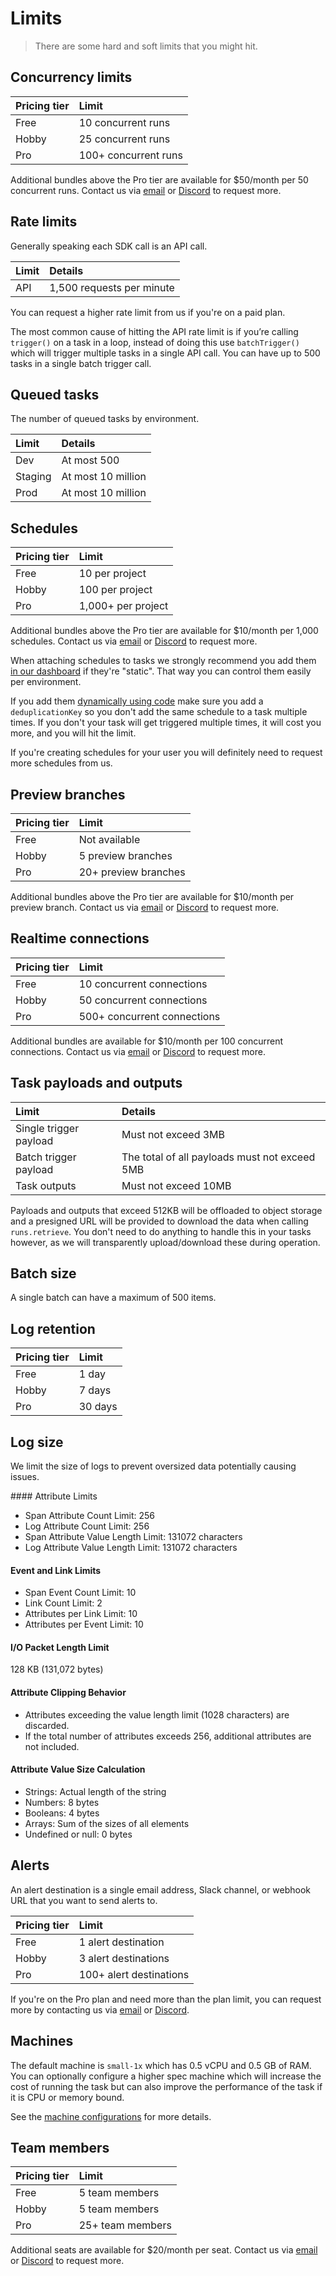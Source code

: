 # Limits

> There are some hard and soft limits that you might hit.

## Concurrency limits

| Pricing tier | Limit                |
| :----------- | :------------------- |
| Free         | 10 concurrent runs   |
| Hobby        | 25 concurrent runs   |
| Pro          | 100+ concurrent runs |

Additional bundles above the Pro tier are available for \$50/month per 50 concurrent runs. Contact us via [email](https://trigger.dev/contact) or [Discord](https://trigger.dev/discord) to request more.

## Rate limits

Generally speaking each SDK call is an API call.

| Limit | Details                   |
| :---- | :------------------------ |
| API   | 1,500 requests per minute |

You can request a higher rate limit from us if you're on a paid plan.

The most common cause of hitting the API rate limit is if you’re calling `trigger()` on a task in a loop, instead of doing this use `batchTrigger()` which will trigger multiple tasks in a single API call. You can have up to 500 tasks in a single batch trigger call.

## Queued tasks

The number of queued tasks by environment.

| Limit   | Details            |
| :------ | :----------------- |
| Dev     | At most 500        |
| Staging | At most 10 million |
| Prod    | At most 10 million |

## Schedules

| Pricing tier | Limit              |
| :----------- | :----------------- |
| Free         | 10 per project     |
| Hobby        | 100 per project    |
| Pro          | 1,000+ per project |

Additional bundles above the Pro tier are available for \$10/month per 1,000 schedules. Contact us via [email](https://trigger.dev/contact) or [Discord](https://trigger.dev/discord) to request more.

When attaching schedules to tasks we strongly recommend you add them [in our dashboard](/tasks/scheduled#attaching-schedules-in-the-dashboard) if they're "static". That way you can control them easily per environment.

If you add them [dynamically using code](/management/schedules/create) make sure you add a `deduplicationKey` so you don't add the same schedule to a task multiple times. If you don't your task will get triggered multiple times, it will cost you more, and you will hit the limit.

If you're creating schedules for your user you will definitely need to request more schedules from us.

## Preview branches

| Pricing tier | Limit                |
| :----------- | :------------------- |
| Free         | Not available        |
| Hobby        | 5 preview branches   |
| Pro          | 20+ preview branches |

Additional bundles above the Pro tier are available for \$10/month per preview branch. Contact us via [email](https://trigger.dev/contact) or [Discord](https://trigger.dev/discord) to request more.

## Realtime connections

| Pricing tier | Limit                       |
| :----------- | :-------------------------- |
| Free         | 10 concurrent connections   |
| Hobby        | 50 concurrent connections   |
| Pro          | 500+ concurrent connections |

Additional bundles are available for \$10/month per 100 concurrent connections. Contact us via [email](https://trigger.dev/contact) or [Discord](https://trigger.dev/discord) to request more.

## Task payloads and outputs

| Limit                  | Details                                       |
| :--------------------- | :-------------------------------------------- |
| Single trigger payload | Must not exceed 3MB                           |
| Batch trigger payload  | The total of all payloads must not exceed 5MB |
| Task outputs           | Must not exceed 10MB                          |

Payloads and outputs that exceed 512KB will be offloaded to object storage and a presigned URL will be provided to download the data when calling `runs.retrieve`. You don't need to do anything to handle this in your tasks however, as we will transparently upload/download these during operation.

## Batch size

A single batch can have a maximum of 500 items.

<SoftLimit />

## Log retention

| Pricing tier | Limit   |
| :----------- | :------ |
| Free         | 1 day   |
| Hobby        | 7 days  |
| Pro          | 30 days |

## Log size

We limit the size of logs to prevent oversized data potentially causing issues.

<Expandable title="log limits">
  #### Attribute Limits

  * Span Attribute Count Limit: 256
  * Log Attribute Count Limit: 256
  * Span Attribute Value Length Limit: 131072 characters
  * Log Attribute Value Length Limit: 131072 characters

  #### Event and Link Limits

  * Span Event Count Limit: 10
  * Link Count Limit: 2
  * Attributes per Link Limit: 10
  * Attributes per Event Limit: 10

  #### I/O Packet Length Limit

  128 KB (131,072 bytes)

  #### Attribute Clipping Behavior

  * Attributes exceeding the value length limit (1028 characters) are discarded.
  * If the total number of attributes exceeds 256, additional attributes are not included.

  #### Attribute Value Size Calculation

  * Strings: Actual length of the string
  * Numbers: 8 bytes
  * Booleans: 4 bytes
  * Arrays: Sum of the sizes of all elements
  * Undefined or null: 0 bytes
</Expandable>

## Alerts

An alert destination is a single email address, Slack channel, or webhook URL that you want to send alerts to.

| Pricing tier | Limit                   |
| :----------- | :---------------------- |
| Free         | 1 alert destination     |
| Hobby        | 3 alert destinations    |
| Pro          | 100+ alert destinations |

If you're on the Pro plan and need more than the plan limit, you can request more by contacting us via [email](https://trigger.dev/contact) or [Discord](https://trigger.dev/discord).

## Machines

The default machine is `small-1x` which has 0.5 vCPU and 0.5 GB of RAM. You can optionally configure a higher spec machine which will increase the cost of running the task but can also improve the performance of the task if it is CPU or memory bound.

See the [machine configurations](/machines#machine-configurations) for more details.

## Team members

| Pricing tier | Limit            |
| :----------- | :--------------- |
| Free         | 5 team members   |
| Hobby        | 5 team members   |
| Pro          | 25+ team members |

Additional seats are available for \$20/month per seat. Contact us via [email](https://trigger.dev/contact) or [Discord](https://trigger.dev/discord) to request more.

